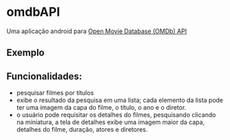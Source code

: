 # omdbAPI

Uma aplicação android para [Open Movie Database (OMDb) API](http://omdbapi.com)
## Exemplo

## Funcionalidades:

* pesquisar filmes por títulos
* exibe o resultado da pesquisa em uma lista; cada elemento da lista 
pode ter uma imagem da capa do filme, o título, o ano e o diretor.
* o usuário pode requisitar os detalhes do filmes, pesquisando clicando na miniatura, 
a tela de detalhes exibe uma imagem maior da capa, detalhes do filme, duração, atores e diretores.
